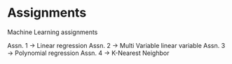 # Assignments
Machine Learning assignments

Assn. 1 -> Linear regression
Assn. 2 -> Multi Variable linear variable
Assn. 3 -> Polynomial regression
Assn. 4 -> K-Nearest Neighbor
